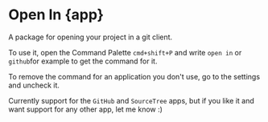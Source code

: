 # Open In {app}

A package for opening your project in a git client.

To use it, open the Command Palette `cmd+shift+P` and write `open in` or `github`for example to get the command for it.

To remove the command for an application you don't use, go to the settings and uncheck it.

Currently support for the `GitHub` and `SourceTree` apps, but if you like it and want support for any other app, let me know :)